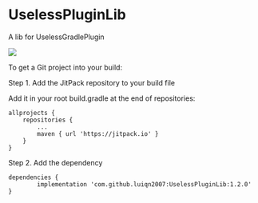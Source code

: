# UselessPluginLib
A lib for UselessGradlePlugin

[![](https://jitpack.io/v/luiqn2007/UselessPluginLib.svg)](https://jitpack.io/#luiqn2007/UselessPluginLib)

To get a Git project into your build:

Step 1. Add the JitPack repository to your build file

Add it in your root build.gradle at the end of repositories:

	allprojects {
		repositories {
			...
			maven { url 'https://jitpack.io' }
		}
	}

Step 2. Add the dependency

	dependencies {
	        implementation 'com.github.luiqn2007:UselessPluginLib:1.2.0'
	}
